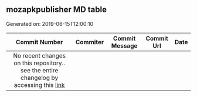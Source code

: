 ## mozapkpublisher MD table
Generated on: 2019-06-15T12:00:10

| Commit Number | Commiter | Commit Message | Commit Url | Date | 
|:-----:|:-----:|:----------------------------------:|:------:|:----:| 
| No recent changes on this repository.. see the entire changelog by accessing this [link](https://github.com/mozilla-releng/mozapkpublisher) |